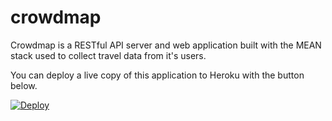 # crowdmap

Crowdmap is a RESTful API server and web application built with the MEAN stack used to collect travel data from it's users. 

You can deploy a live copy of this application to Heroku with the button below.

[![Deploy](https://www.herokucdn.com/deploy/button.png)](https://heroku.com/deploy?template=https://github.com/borhyne/crowdmap)

